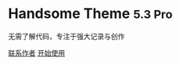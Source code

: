 # Handsome Theme <small>5.3 Pro</small>

无需了解代码，专注于强大记录与创作

[联系作者](https://www.ihewro.com/)
[开始使用](/start)

